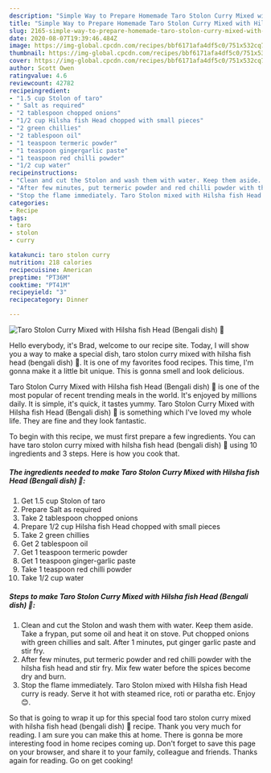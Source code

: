 ```yaml
---
description: "Simple Way to Prepare Homemade Taro Stolon Curry Mixed with Hilsha fish Head (Bengali dish) 💛"
title: "Simple Way to Prepare Homemade Taro Stolon Curry Mixed with Hilsha fish Head (Bengali dish) 💛"
slug: 2165-simple-way-to-prepare-homemade-taro-stolon-curry-mixed-with-hilsha-fish-head-bengali-dish
date: 2020-08-07T19:39:46.484Z
image: https://img-global.cpcdn.com/recipes/bbf6171afa4df5c0/751x532cq70/taro-stolon-curry-mixed-with-hilsha-fish-head-bengali-dish-💛-recipe-main-photo.jpg
thumbnail: https://img-global.cpcdn.com/recipes/bbf6171afa4df5c0/751x532cq70/taro-stolon-curry-mixed-with-hilsha-fish-head-bengali-dish-💛-recipe-main-photo.jpg
cover: https://img-global.cpcdn.com/recipes/bbf6171afa4df5c0/751x532cq70/taro-stolon-curry-mixed-with-hilsha-fish-head-bengali-dish-💛-recipe-main-photo.jpg
author: Scott Owen
ratingvalue: 4.6
reviewcount: 42782
recipeingredient:
- "1.5 cup Stolon of taro"
- " Salt as required"
- "2 tablespoon chopped onions"
- "1/2 cup Hilsha fish Head chopped with small pieces"
- "2 green chillies"
- "2 tablespoon oil"
- "1 teaspoon termeric powder"
- "1 teaspoon gingergarlic paste"
- "1 teaspoon red chilli powder"
- "1/2 cup water"
recipeinstructions:
- "Clean and cut the Stolon and wash them with water. Keep them aside. Take a frypan, put some oil and heat it on stove. Put chopped onions with green chillies and salt. After 1 minutes, put ginger garlic paste and stir fry."
- "After few minutes, put termeric powder and red chilli powder with the hilsha fish head and stir fry. Mix few water before the spices become dry and burn."
- "Stop the flame immediately. Taro Stolon mixed with Hilsha fish Head curry is ready. Serve it hot with steamed rice, roti or paratha etc. Enjoy 😊."
categories:
- Recipe
tags:
- taro
- stolon
- curry

katakunci: taro stolon curry 
nutrition: 218 calories
recipecuisine: American
preptime: "PT36M"
cooktime: "PT41M"
recipeyield: "3"
recipecategory: Dinner

---
```



![Taro Stolon Curry Mixed with Hilsha fish Head (Bengali dish) 💛](https://img-global.cpcdn.com/recipes/bbf6171afa4df5c0/751x532cq70/taro-stolon-curry-mixed-with-hilsha-fish-head-bengali-dish-💛-recipe-main-photo.jpg)

Hello everybody, it's Brad, welcome to our recipe site. Today, I will show you a way to make a special dish, taro stolon curry mixed with hilsha fish head (bengali dish) 💛. It is one of my favorites food recipes. This time, I'm gonna make it a little bit unique. This is gonna smell and look delicious.

Taro Stolon Curry Mixed with Hilsha fish Head (Bengali dish) 💛 is one of the most popular of recent trending meals in the world. It's enjoyed by millions daily. It is simple, it's quick, it tastes yummy. Taro Stolon Curry Mixed with Hilsha fish Head (Bengali dish) 💛 is something which I've loved my whole life. They are fine and they look fantastic.




To begin with this recipe, we must first prepare a few ingredients. You can have taro stolon curry mixed with hilsha fish head (bengali dish) 💛 using 10 ingredients and 3 steps. Here is how you cook that.

<!--inarticleads1-->

##### The ingredients needed to make Taro Stolon Curry Mixed with Hilsha fish Head (Bengali dish) 💛:

1. Get 1.5 cup Stolon of taro
1. Prepare  Salt as required
1. Take 2 tablespoon chopped onions
1. Prepare 1/2 cup Hilsha fish Head chopped with small pieces
1. Take 2 green chillies
1. Get 2 tablespoon oil
1. Get 1 teaspoon termeric powder
1. Get 1 teaspoon ginger-garlic paste
1. Take 1 teaspoon red chilli powder
1. Take 1/2 cup water




<!--inarticleads2-->

##### Steps to make Taro Stolon Curry Mixed with Hilsha fish Head (Bengali dish) 💛:

1. Clean and cut the Stolon and wash them with water. Keep them aside. Take a frypan, put some oil and heat it on stove. Put chopped onions with green chillies and salt. After 1 minutes, put ginger garlic paste and stir fry.
1. After few minutes, put termeric powder and red chilli powder with the hilsha fish head and stir fry. Mix few water before the spices become dry and burn.
1. Stop the flame immediately. Taro Stolon mixed with Hilsha fish Head curry is ready. Serve it hot with steamed rice, roti or paratha etc. Enjoy 😊.




So that is going to wrap it up for this special food taro stolon curry mixed with hilsha fish head (bengali dish) 💛 recipe. Thank you very much for reading. I am sure you can make this at home. There is gonna be more interesting food in home recipes coming up. Don't forget to save this page on your browser, and share it to your family, colleague and friends. Thanks again for reading. Go on get cooking!
